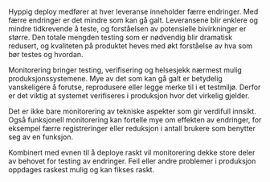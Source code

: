 Hyppig deploy medfører at hver leveranse inneholder færre endringer. Med færre endringer er det mindre som kan gå galt. Leveransene blir enklere og mindre tidkrevende å teste, og forståelsen av potensielle bivirkninger er større. Den totale mengden testing som er nødvendig blir dramatisk redusert, og kvaliteten på produktet heves med økt forståelse av hva som bør testes og hvordan.

Monitorering bringer testing, verifisering og helsesjekk nærmest mulig produksjonssystemene. Mye av det som kan gå galt er betydelig vanskeligere å forutse, reprodusere eller legge merke til i et testmiljø. Derfor er det viktig at systemet verifiseres i produksjon hvor det virkelig gjelder.

Det er ikke bare monitorering av tekniske aspekter som gir verdifull innsikt. Også funksjonell monitorering kan fortelle mye om effekten av endringer, for eksempel færre registreringer eller reduksjon i antall brukere som benytter seg av en funksjon.

Kombinert med evnen til å deploye raskt vil monitorering dekke store deler av behovet for testing av endringer. Feil eller andre problemer i produksjon oppdages raskest mulig og kan fikses raskt.